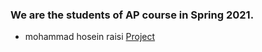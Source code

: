 ### We are the students of AP course in Spring 2021.

- mohammad hosein raisi [Project](https://github.com/mrboss1380/git-hw.git)
